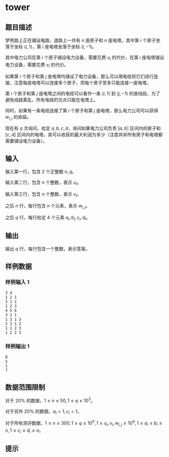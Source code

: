 # tower

## 题目描述

梦熊路上正在铺设电路，道路上一共有 $n$ 座房子和 $n$ 座电塔，其中第 $i$ 个房子坐落于坐标 $(i,1)$，第 $i$ 座电塔坐落于坐标 $(i,-1)$。

其中电力公司在第 $i$ 个房子铺设电力设备，需要花费 $u_i$ 的代价，在第 $i$ 座电塔铺设电力设备，需要花费 $v_i$ 的代价。

如果第 $i$ 个房子和第 $j$ 座电塔均铺设了电力设备，那么可以用电缆将它们进行连接，注意每座电塔可以连接多个房子，而每个房子至多只能连接一座电塔。

第 $i$ 个房子和第 $j$ 座电塔之间的电缆可以看作一条 $(i,1)$ 到 $(j,-1)$ 的直线段，为了避免线路紊乱，所有电缆的交点只能在电塔上。

同时，如果有一条电缆连接了第 $i$ 个房子和第 $j$ 座电塔，那么电力公司可以获得 $w_{i,j}$ 的收益。

现在有 $q$ 次询问，给定 $a,b,c,d$，询问如果电力公司负责 $[a,b]$ 区间内的房子和 $[c,d]$ 区间内的电塔，其可以收获的最大利润为多少（注意并非所有房子和电塔都需要铺设电力设备）。

## 输入

输入第一行，包含 $2$ 个正整数 $n,q$。

输入第二行，包含 $n$ 个整数，表示 $u_i$。

输入第三行，包含 $n$ 个整数，表示 $v_i$。

之后 $n$ 行，每行包含 $n$ 个元素，表示 $w_{i,j}$。

之后 $q$ 行，每行给定 $4$ 个元素 $a_i,b_i,c_i,d_i$。

## 输出

输出 $q$ 行，每行包含一个整数，表示答案。

## 样例数据

### 样例输入 1

```
3 4
1 2 1
2 1 2
1 2 3
4 5 6
3 2 1
1 3 1 3
2 3 1 2
1 1 2 3
1 2 2 3

```

### 样例输出 1

```
8
5
1
7

```


## 数据范围限制

对于 $20\%$ 的数据，$1 \leq n \leq 50,1 \leq q \leq 10^3$。

对于另外 $20\%$ 的数据，$a_i=1,c_i=1$。

对于所有测评数据，$1 \leq n\leq 300,1 \leq q \leq 10^5,1 \leq u_i,v_i,w_{i,j} \leq 10^4,1 \leq a_i \leq b_i \leq n,1 \leq c_i \leq d_i \leq n$。

## 提示


